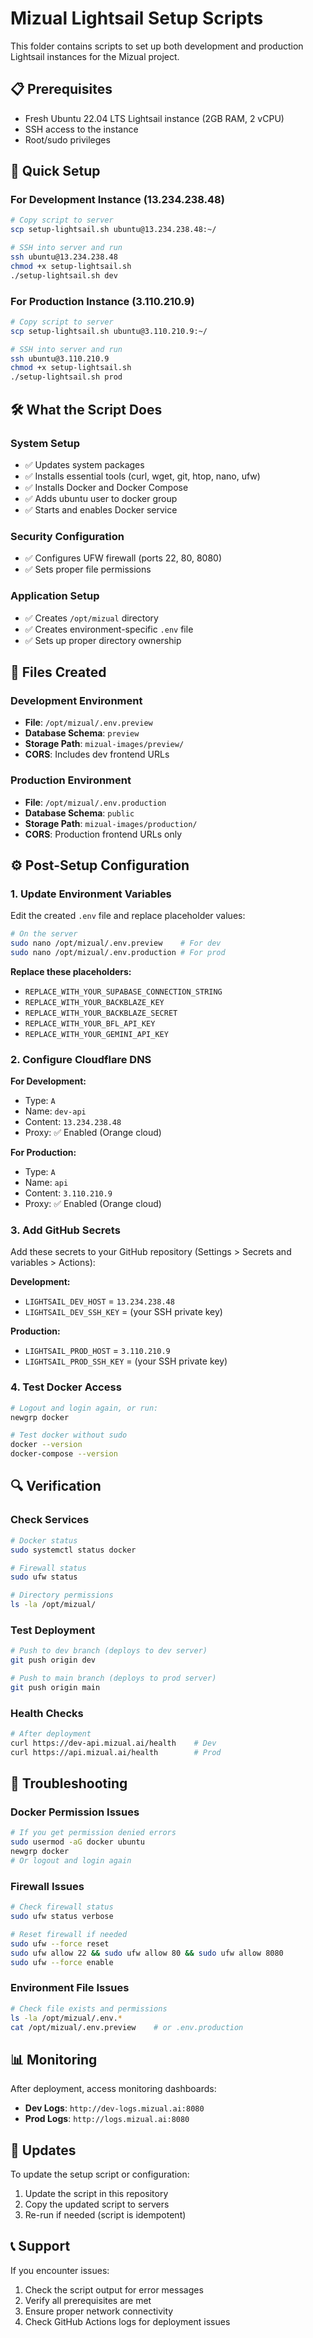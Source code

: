 # Mizual Lightsail Setup Scripts

This folder contains scripts to set up both development and production Lightsail instances for the Mizual project.

## 📋 Prerequisites

- Fresh Ubuntu 22.04 LTS Lightsail instance (2GB RAM, 2 vCPU)
- SSH access to the instance
- Root/sudo privileges

## 🚀 Quick Setup

### For Development Instance (13.234.238.48)
```bash
# Copy script to server
scp setup-lightsail.sh ubuntu@13.234.238.48:~/

# SSH into server and run
ssh ubuntu@13.234.238.48
chmod +x setup-lightsail.sh
./setup-lightsail.sh dev
```

### For Production Instance (3.110.210.9)
```bash
# Copy script to server
scp setup-lightsail.sh ubuntu@3.110.210.9:~/

# SSH into server and run
ssh ubuntu@3.110.210.9
chmod +x setup-lightsail.sh
./setup-lightsail.sh prod
```

## 🛠️ What the Script Does

### System Setup
- ✅ Updates system packages
- ✅ Installs essential tools (curl, wget, git, htop, nano, ufw)
- ✅ Installs Docker and Docker Compose
- ✅ Adds ubuntu user to docker group
- ✅ Starts and enables Docker service

### Security Configuration
- ✅ Configures UFW firewall (ports 22, 80, 8080)
- ✅ Sets proper file permissions

### Application Setup
- ✅ Creates `/opt/mizual` directory
- ✅ Creates environment-specific `.env` file
- ✅ Sets up proper directory ownership

## 📁 Files Created

### Development Environment
- **File**: `/opt/mizual/.env.preview`
- **Database Schema**: `preview`
- **Storage Path**: `mizual-images/preview/`
- **CORS**: Includes dev frontend URLs

### Production Environment
- **File**: `/opt/mizual/.env.production`
- **Database Schema**: `public`
- **Storage Path**: `mizual-images/production/`
- **CORS**: Production frontend URLs only

## ⚙️ Post-Setup Configuration

### 1. Update Environment Variables
Edit the created `.env` file and replace placeholder values:

```bash
# On the server
sudo nano /opt/mizual/.env.preview    # For dev
sudo nano /opt/mizual/.env.production # For prod
```

**Replace these placeholders:**
- `REPLACE_WITH_YOUR_SUPABASE_CONNECTION_STRING`
- `REPLACE_WITH_YOUR_BACKBLAZE_KEY`
- `REPLACE_WITH_YOUR_BACKBLAZE_SECRET`
- `REPLACE_WITH_YOUR_BFL_API_KEY`
- `REPLACE_WITH_YOUR_GEMINI_API_KEY`

### 2. Configure Cloudflare DNS

**For Development:**
- Type: `A`
- Name: `dev-api`
- Content: `13.234.238.48`
- Proxy: ✅ Enabled (Orange cloud)

**For Production:**
- Type: `A`
- Name: `api`
- Content: `3.110.210.9`
- Proxy: ✅ Enabled (Orange cloud)

### 3. Add GitHub Secrets

Add these secrets to your GitHub repository (Settings > Secrets and variables > Actions):

**Development:**
- `LIGHTSAIL_DEV_HOST` = `13.234.238.48`
- `LIGHTSAIL_DEV_SSH_KEY` = (your SSH private key)

**Production:**
- `LIGHTSAIL_PROD_HOST` = `3.110.210.9`
- `LIGHTSAIL_PROD_SSH_KEY` = (your SSH private key)

### 4. Test Docker Access
```bash
# Logout and login again, or run:
newgrp docker

# Test docker without sudo
docker --version
docker-compose --version
```

## 🔍 Verification

### Check Services
```bash
# Docker status
sudo systemctl status docker

# Firewall status
sudo ufw status

# Directory permissions
ls -la /opt/mizual/
```

### Test Deployment
```bash
# Push to dev branch (deploys to dev server)
git push origin dev

# Push to main branch (deploys to prod server)
git push origin main
```

### Health Checks
```bash
# After deployment
curl https://dev-api.mizual.ai/health    # Dev
curl https://api.mizual.ai/health        # Prod
```

## 🚨 Troubleshooting

### Docker Permission Issues
```bash
# If you get permission denied errors
sudo usermod -aG docker ubuntu
newgrp docker
# Or logout and login again
```

### Firewall Issues
```bash
# Check firewall status
sudo ufw status verbose

# Reset firewall if needed
sudo ufw --force reset
sudo ufw allow 22 && sudo ufw allow 80 && sudo ufw allow 8080
sudo ufw --force enable
```

### Environment File Issues
```bash
# Check file exists and permissions
ls -la /opt/mizual/.env.*
cat /opt/mizual/.env.preview    # or .env.production
```

## 📊 Monitoring

After deployment, access monitoring dashboards:
- **Dev Logs**: `http://dev-logs.mizual.ai:8080`
- **Prod Logs**: `http://logs.mizual.ai:8080`

## 🔄 Updates

To update the setup script or configuration:
1. Update the script in this repository
2. Copy the updated script to servers
3. Re-run if needed (script is idempotent)

## 📞 Support

If you encounter issues:
1. Check the script output for error messages
2. Verify all prerequisites are met
3. Ensure proper network connectivity
4. Check GitHub Actions logs for deployment issues